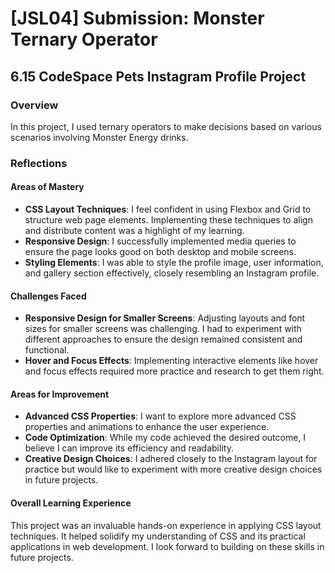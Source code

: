 # [JSL04] Submission: Monster Ternary Operator

## **6.15 CodeSpace Pets Instagram Profile Project**

### Overview

In this project, I used ternary operators to make decisions based on various scenarios involving Monster Energy drinks.

### Reflections

#### Areas of Mastery

- **CSS Layout Techniques**: I feel confident in using Flexbox and Grid to structure web page elements. Implementing these techniques to align and distribute content was a highlight of my learning.
- **Responsive Design**: I successfully implemented media queries to ensure the page looks good on both desktop and mobile screens.
- **Styling Elements**: I was able to style the profile image, user information, and gallery section effectively, closely resembling an Instagram profile.

#### Challenges Faced

- **Responsive Design for Smaller Screens**: Adjusting layouts and font sizes for smaller screens was challenging. I had to experiment with different approaches to ensure the design remained consistent and functional.
- **Hover and Focus Effects**: Implementing interactive elements like hover and focus effects required more practice and research to get them right.

#### Areas for Improvement

- **Advanced CSS Properties**: I want to explore more advanced CSS properties and animations to enhance the user experience.
- **Code Optimization**: While my code achieved the desired outcome, I believe I can improve its efficiency and readability.
- **Creative Design Choices**: I adhered closely to the Instagram layout for practice but would like to experiment with more creative design choices in future projects.

#### Overall Learning Experience

This project was an invaluable hands-on experience in applying CSS layout techniques. It helped solidify my understanding of CSS and its practical applications in web development. I look forward to building on these skills in future projects.

